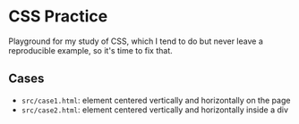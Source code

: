 # CSS Practice

Playground for my study of CSS, which I tend to do but never leave a reproducible example, so it's time to fix that.

## Cases

- `src/case1.html`: element centered vertically and horizontally on the page
- `src/case2.html`: element centered vertically and horizontally inside a div
